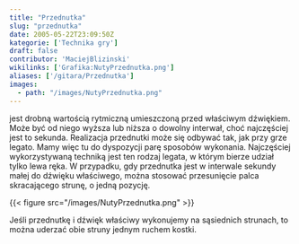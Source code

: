 ```yaml
---
title: "Przednutka"
slug: "przednutka"
date: 2005-05-22T23:09:50Z
kategorie: ['Technika gry']
draft: false
contributor: 'MaciejBlizinski'
wikilinks: ['Grafika:NutyPrzednutka.png']
aliases: ['/gitara/Przednutka']
images:
  - path: "/images/NutyPrzednutka.png"
---
```

jest drobną wartością rytmiczną umieszczoną przed właściwym dźwiękiem.
Może być od niego wyższa lub niższa o dowolny interwał, choć najczęściej
jest to sekunda. Realizacja przednutki może się odbywać tak, jak przy
grze legato. Mamy więc tu do dyspozycji parę sposobów wykonania.
Najczęściej wykorzystywaną techniką jest ten rodzaj legata, w którym
bierze udział tylko lewa ręka. W przypadku, gdy przednutka jest w
interwale sekundy małej do dźwięku właściwego, można stosować
przesunięcie palca skracającego strunę, o jedną pozycję.

{{< figure src="/images/NutyPrzednutka.png" >}}

Jeśli przednutkę i dźwięk właściwy wykonujemy na sąsiednich strunach, to
można uderzać obie struny jednym ruchem kostki.

